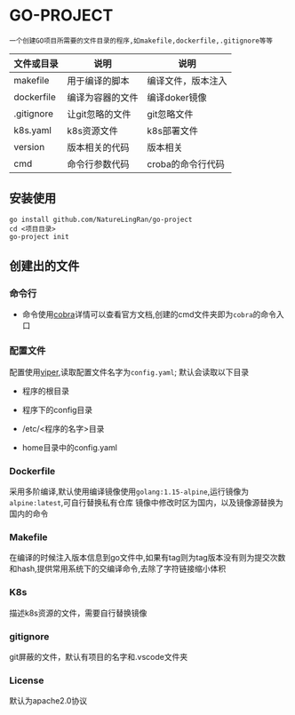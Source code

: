 # GO-PROJECT

    一个创建GO项目所需要的文件目录的程序,如makefile,dockerfile,.gitignore等等

文件或目录|说明|说明
-|-|-
makefile  |用于编译的脚本  |编译文件，版本注入 |
dockerfile|编译为容器的文件 |编译doker镜像    |
.gitignore|让git忽略的文件 |git忽略文件       |
k8s.yaml  |k8s资源文件    |k8s部署文件       |
version   |版本相关的代码  |版本相关          |
cmd       |命令行参数代码  |croba的命令行代码  |

## 安装使用

    go install github.com/NatureLingRan/go-project
    cd <项目目录>
    go-project init

## 创建出的文件

### 命令行

* 命令使用[cobra](https://github.com/spf13/cobra)详情可以查看官方文档,创建的cmd文件夹即为`cobra`的命令入口

### 配置文件

配置使用[viper](https://github.com/spf13/viper),读取配置文件名字为`config.yaml`;
默认会读取以下目录

* 程序的根目录

* 程序下的config目录

* /etc/<程序的名字>目录

* home目录中的config.yaml

### Dockerfile

采用多阶编译,默认使用编译镜像使用`golang:1.15-alpine`,运行镜像为`alpine:latest`,可自行替换私有仓库
镜像中修改时区为国内，以及镜像源替换为国内的命令

### Makefile

在编译的时候注入版本信息到go文件中,如果有tag则为tag版本没有则为提交次数和hash,提供常用系统下的交编译命令,去除了字符链接缩小体积

### K8s

描述k8s资源的文件，需要自行替换镜像

### gitignore

git屏蔽的文件，默认有项目的名字和.vscode文件夹

### License

默认为apache2.0协议
